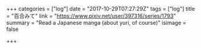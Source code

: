 +++
categories = ["log"]
date = "2017-10-29T07:27:29Z"
tags = ["log"]
title = "百合みて"
link = "https://www.pixiv.net/user/397316/series/1793"
summary = "Read a Japanese manga (about yuri, of course)"
isimage = false

+++
